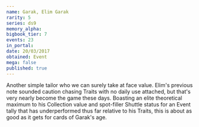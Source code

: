 ```yaml
---
name: Garak, Elim Garak
rarity: 5
series: ds9
memory_alpha:
bigbook_tier: 7
events: 23
in_portal:
date: 20/03/2017
obtained: Event
mega: false
published: true
---
```


Another simple tailor who we can surely take at face value. Elim's previous note sounded caution chasing Traits with no daily use attached, but that's very nearly become the game these days. Boasting an elite theoretical maximum to his Collection value and spot-filler Shuttle status for an Event tally that has underperformed thus far relative to his Traits, this is about as good as it gets for cards of Garak's age.

